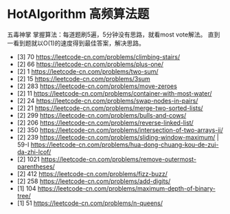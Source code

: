 # HotAlgorithm 高频算法题
五毒神掌 掌握算法：每道题刷5遍，5分钟没有思路，就看most vote解法。 直到一看到题就以O(1)的速度得到最佳答案，解决思路。
- [3] 70 https://leetcode-cn.com/problems/climbing-stairs/
- [2] 66 https://leetcode-cn.com/problems/plus-one/
- [2] 1  https://leetcode-cn.com/problems/two-sum/ 
- [2] 15 https://leetcode-cn.com/problems/3sum
- [2] 283 https://leetcode-cn.com/problems/move-zeroes
- [2] 11 https://leetcode-cn.com/problems/container-with-most-water/
- [2] 24 https://leetcode-cn.com/problems/swap-nodes-in-pairs/ 
- [2] 21 https://leetcode-cn.com/problems/merge-two-sorted-lists/
- [2] 299 https://leetcode-cn.com/problems/bulls-and-cows/ 
- [2] 206 https://leetcode-cn.com/problems/reverse-linked-list/
- [2] 350 https://leetcode-cn.com/problems/intersection-of-two-arrays-ii/
- [2] 239 https://leetcode-cn.com/problems/sliding-window-maximum/ | 59-I https://leetcode-cn.com/problems/hua-dong-chuang-kou-de-zui-da-zhi-lcof/ 
- [2] 1021 https://leetcode-cn.com/problems/remove-outermost-parentheses/ 
- [2] 412 https://leetcode-cn.com/problems/fizz-buzz/ 
- [2] 258 https://leetcode-cn.com/problems/add-digits/ 
- [1] 104 https://leetcode-cn.com/problems/maximum-depth-of-binary-tree/ 
- [1] 51  https://leetcode-cn.com/problems/n-queens/ 



